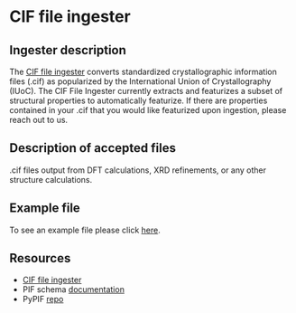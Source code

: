 # CIF file ingester

## Ingester description
The [CIF file ingester]("https://help.citrination.com/knowledgebase/articles/1200448-citrine-crystallographic-information-file-cif") converts standardized crystallographic information files (.cif) as popularized by the International Union of Crystallography (IUoC).
The CIF File Ingester currently extracts and featurizes a subset of structural properties to automatically featurize.
If there are properties contained in your .cif that you would like featurized upon ingestion, please reach out to us.

## Description of accepted files
.cif files output from DFT calculations, XRD refinements, or any other structure calculations.


## Example file
To see an example file please click [here]("https://citrineinformatics.box.com/shared/static/bhevhdse0rzqa9rc4mmqzqli9lkz7hgo.cif").

## Resources
- [CIF file ingester]("https://help.citrination.com/knowledgebase/articles/1200448-citrine-crystallographic-information-file-cif")
- PIF schema [documentation](http://citrineinformatics.github.io/pif-documentation/)
- PyPIF [repo](https://github.com/CitrineInformatics/pypif)
